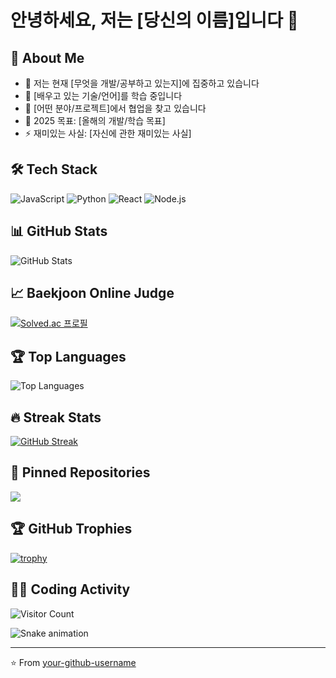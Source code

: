 # 안녕하세요, 저는 [당신의 이름]입니다 👋

## 🚀 About Me
- 🔭 저는 현재 [무엇을 개발/공부하고 있는지]에 집중하고 있습니다
- 🌱 [배우고 있는 기술/언어]를 학습 중입니다
- 👯 [어떤 분야/프로젝트]에서 협업을 찾고 있습니다
- 🥅 2025 목표: [올해의 개발/학습 목표]
- ⚡ 재미있는 사실: [자신에 관한 재미있는 사실]

## 🛠 Tech Stack
![JavaScript](https://img.shields.io/badge/-JavaScript-F7DF1E?style=flat-square&logo=javascript&logoColor=black)
![Python](https://img.shields.io/badge/-Python-3776AB?style=flat-square&logo=Python&logoColor=white)
![React](https://img.shields.io/badge/-React-61DAFB?style=flat-square&logo=react&logoColor=black)
![Node.js](https://img.shields.io/badge/-Node.js-339933?style=flat-square&logo=node.js&logoColor=white)
<!-- 더 많은 기술 스택 배지는 https://github.com/Ileriayo/markdown-badges 참고 -->

## 📊 GitHub Stats
![GitHub Stats](https://github-readme-stats.vercel.app/api?username=Young4424&show_icons=true&theme=radical)

## 📈 Baekjoon Online Judge
[![Solved.ac 프로필](http://mazassumnida.wtf/api/v2/generate_badge?boj=rladydgnj)](https://solved.ac/rladydgnj)

## 🏆 Top Languages
![Top Languages](https://github-readme-stats.vercel.app/api/top-langs/?username=Young4424&layout=compact&theme=radical)

## 🔥 Streak Stats
[![GitHub Streak](https://github-readme-streak-stats.herokuapp.com/?user=Young4424&theme=dark)](https://git.io/streak-stats)

## 📌 Pinned Repositories
<a href="https://github.com/Young4424/Recipic_final_presentation">
  <img align="center" src="https://github-readme-stats.vercel.app/api/pin/?username=your-github-username&repo=repo-name&theme=radical" />
</a>



## 🏆 GitHub Trophies
[![trophy](https://github-profile-trophy.vercel.app/?username=Young4424&theme=onedark)](https://github.com/ryo-ma/github-profile-trophy)

## 👨‍💻 Coding Activity
<!--START_SECTION:waka-->
<!--END_SECTION:waka-->


![Visitor Count](https://visitor-badge.laobi.icu/badge?page_id=Young4424.Young4424)

<!-- 사용자 지정 그래프 -->
![Snake animation](https://github.com/your-github-username/Young4424/blob/output/github-contribution-grid-snake.svg)

---
⭐️ From [your-github-username](https://github.com/your-github-Young4424)
